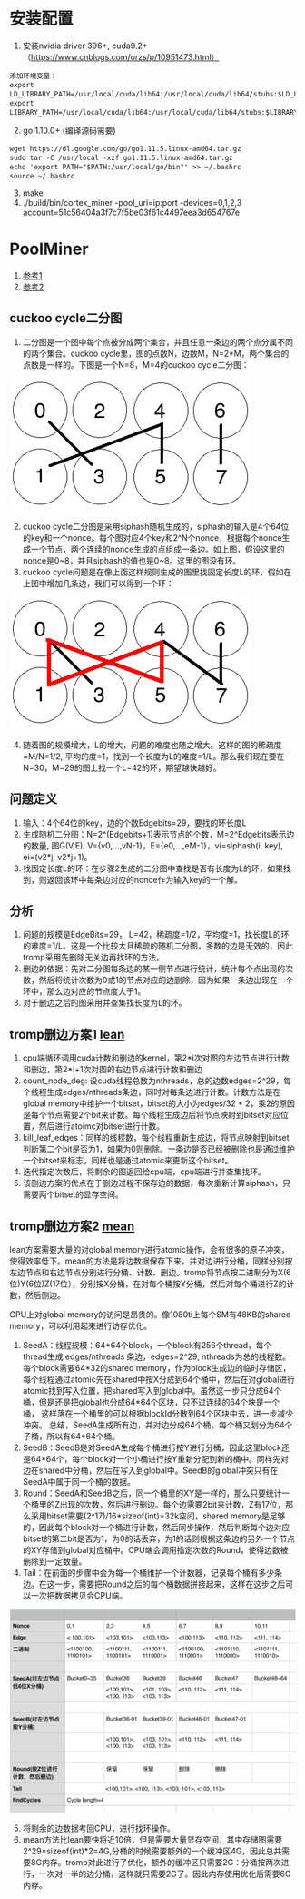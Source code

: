 # 安装配置
1. 安装nvidia driver 396+, cuda9.2+（https://www.cnblogs.com/orzs/p/10951473.html）
```
添加环境变量：
export LD_LIBRARY_PATH=/usr/local/cuda/lib64:/usr/local/cuda/lib64/stubs:$LD_LIBRARY_PATH
export LIBRARY_PATH=/usr/local/cuda/lib64:/usr/local/cuda/lib64/stubs:$LIBRARY_PATH
```
2. go 1.10.0+ (编译源码需要)
```
wget https://dl.google.com/go/go1.11.5.linux-amd64.tar.gz
sudo tar -C /usr/local -xzf go1.11.5.linux-amd64.tar.gz
echo 'export PATH="$PATH:/usr/local/go/bin"' >> ~/.bashrc
source ~/.bashrc
```
3. make
4. ./build/bin/cortex_miner -pool_uri=ip:port -devices=0,1,2,3 account=51c56404a3f7c7f5be03f61c4497eea3d654767e

# PoolMiner
1. [参考1](https://github.com/tromp/cuckoo/blob/master/doc/cuckoo.pdf?raw=true)
2. [参考2](https://github.com/tromp/cuckoo)


## cuckoo cycle二分图
1. 二分图是一个图中每个点被分成两个集合，并且任意一条边的两个点分属不同的两个集合。cuckoo cycle里，图的点数N，边数M，N=2\*M，两个集合的点数是一样的。下图是一个N=8，M=4的cuckoo cycle二分图：
<img src="https://github.com/mimblewimble/grin/blob/master/doc/pow/images/cuckoo_base_numbered_few_edges.png" />

2. cuckoo cycle二分图是采用siphash随机生成的，siphash的输入是4个64位的key和一个nonce。每个图对应4个key和2^N个nonce，根据每个nonce生成一个节点，两个连续的nonce生成的点组成一条边。如上图，假设这里的nonce是0\~8，并且siphash的值也是0\~8。这里的图没有环。
3. cuckoo cycle问题是在像上面这样规则生成的图里找固定长度L的环，假如在上图中增加几条边，我们可以得到一个环：
<img src="https://github.com/mimblewimble/grin/blob/master/doc/pow/images/cuckoo_base_numbered_more_edges_cycle.png" />

4. 随着图的规模增大，L的增大，问题的难度也随之增大。这样的图的稀疏度=M/N=1/2, 平均的度=1，找到一个长度为L的难度=1/L。那么我们现在要在N=30，M=29的图上找一个L=42的环，期望越快越好。

## 问题定义
1. 输入：4个64位的key，边的个数Edgebits=29，要找的环长度L
2. 生成随机二分图：N=2^(Edgebits+1)表示节点的个数，M=2^Edgebits表示边的数量, 图G(V,E), V={v0,...,vN-1}，E={e0,...,eM-1}，vi=siphash(i, key), ei=(v2\*j, v2\*j+1)。
3. 找固定长度L的环：在步骤2生成的二分图中查找是否有长度为L的环，如果找到，则返回该环中每条边对应的nonce作为输入key的一个解。

## 分析
1. 问题的规模是EdgeBits=29， L=42，稀疏度=1\/2，平均度=1，找长度L的环的难度=1\/L。这是一个比较大且稀疏的随机二分图，多数的边是无效的，因此tromp采用先删除无关边再找环的方法。
2. 删边的依据：先对二分图每条边的某一侧节点进行统计，统计每个点出现的次数，然后将统计次数为0或1的节点对应的边删除，因为如果一条边出现在一个环中，那么边对应的节点度大于1。
3. 对于删边之后的图采用并查集找长度为L的环。

## tromp删边方案1 [lean](https://github.com/tromp/cuckoo/blob/master/src/cuckoo/lean.cu)
1. cpu端循环调用cuda计数和删边的kernel，第2\*i次对图的左边节点进行计数和删边，第2\*i+1次对图的右边节点进行计数和删边
2. count_node_deg: 设cuda线程总数为nthreads，总的边数edges=2^29，每个线程生成edges/nthreads条边，同时对每条边进行计数。计数方法是在global memory中维护一个bitset，bitset的大小为edges/32 \* 2，乘2的原因是每个节点需要2个bit来计数。每个线程生成边后将节点映射到bitset对应位置，然后进行atoimc对bitset进行计数。
3. kill_leaf_edges：同样的线程数，每个线程重新生成边，将节点映射到bitset判断第二个bit是否为1，如果为0则删除。一条边是否已经被删除也是通过维护一个bitset来标志，同样也是通过atomic来更新这个bitset。
4. 迭代指定次数后，将剩余的图返回给cpu端，cpu端进行并查集找环。
5. 该删边方案的优点在于删边过程不保存边的数据，每次重新计算siphash，只需要两个bitset的显存空间。

## tromp删边方案2 [mean](https://github.com/tromp/cuckoo/blob/master/src/cuckoo/mean.cu)
lean方案需要大量的对global memory进行atomic操作，会有很多的原子冲突，使得效率低下。mean的方法是将边数据保存下来，并对边进行分桶，同样分别按左边节点和右边节点分别进行分桶、计数、删边。tromp将节点按二进制分为X(6位)Y(6位)Z(17位），分别按X分桶，在对每个桶按Y分桶，然后对每个桶进行Z的计数，然后删边。

GPU上对global memory的访问是昂贵的。像1080ti上每个SM有48KB的shared memory，可以利用起来进行访存优化。

1. SeedA：线程规模：64\*64个block，一个block有256个thread，每个thread生成 edges/nthreads 条边，edges=2^29, nthreads为总的线程数。 每个block需要64\*32的shared memory，作为block生成边的临时存储区，每个线程通过atomic先在shared中按X分成到64个桶中，然后在对global进行atomic找到写入位置，把shared写入到global中。虽然这一步只分成64个桶，但是还是把global也分成64\*64个区块，只不过连续的64个块是一个桶， 这样落在一个桶里的可以根据blockId分散到64个区块中去，进一步减少冲突。 总结，SeedA生成所有边，并对边分成64个桶，每个桶又划分为64个子桶，所以有64\*64个桶。 
2. SeedB：SeedB是对SeedA生成每个桶进行按Y进行分桶，因此这里block还是64*64个，每个block对一个小桶进行按Y重新分配到新的桶中。同样先对边在shared中分桶，然后在写入到global中。SeedB的global冲突只有在SeedA中属于同一个桶的数据。
3. Round：SeedA和SeedB之后，同一个桶里的XY是一样的，那么只要统计一个桶里的Z出现的次数，然后进行删边。每个边需要2bit来计数，Z有17位，那么采用bitset需要(2^17)/16*sizeof(int)=32k空间，shared memory是足够的，因此每个block对一个桶进行计数，然后同步操作，然后判断每个边对应bitset的第二bit是否为1，为0的话丢弃，为1的话则根据这条边的另外一个节点的XY存储到global对应桶中。CPU端会调用指定次数的Round，使得边数被删除到一定数量。
4. Tail：在前面的步骤中会为每一个桶维护一个计数器，记录每个桶有多少条边。在这一步，需要把Round之后的每个桶数据拼接起来，这样在这步之后可以一次把数据拷贝会CPU端。
<img src="https://github.com/CortexFoundation/PoolMiner/blob/zkh_dev/mean_case1.png" />

5. 将剩余的边数据考回CPU，进行找环操作。
6. mean方法比lean要快将近10倍，但是需要大量显存空间，其中存储图需要2^29*sizeof(int)*2=4G,分桶的时候需要额外的一个缓冲区4G，因此总共需要8G内存。tromp对此进行了优化，额外的缓冲区只需要2G：分桶按两次进行，一次对一半的边分桶，这样就只需要2G了。因此内存使用优化后需要6G内存。
